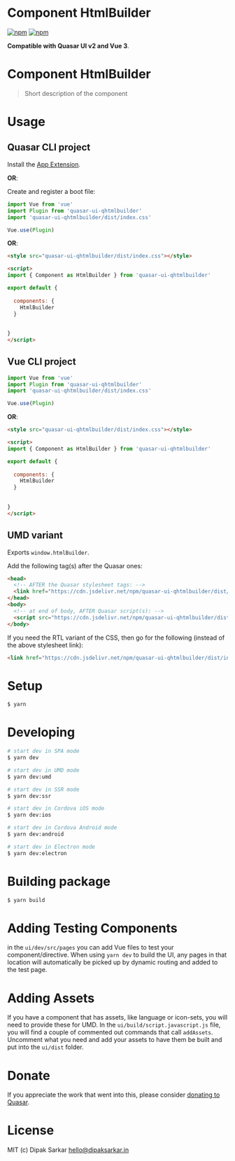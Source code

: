 # Component HtmlBuilder

[![npm](https://img.shields.io/npm/v/quasar-ui-qhtmlbuilder.svg?label=quasar-ui-qhtmlbuilder)](https://www.npmjs.com/package/quasar-ui-qhtmlbuilder)
[![npm](https://img.shields.io/npm/dt/quasar-ui-qhtmlbuilder.svg)](https://www.npmjs.com/package/quasar-ui-qhtmlbuilder)

**Compatible with Quasar UI v2 and Vue 3**.


# Component HtmlBuilder
> Short description of the component




# Usage

## Quasar CLI project


Install the [App Extension](../app-extension).

**OR**:


Create and register a boot file:

```js
import Vue from 'vue'
import Plugin from 'quasar-ui-qhtmlbuilder'
import 'quasar-ui-qhtmlbuilder/dist/index.css'

Vue.use(Plugin)
```

**OR**:

```html
<style src="quasar-ui-qhtmlbuilder/dist/index.css"></style>

<script>
import { Component as HtmlBuilder } from 'quasar-ui-qhtmlbuilder'

export default {
  
  components: {
    HtmlBuilder
  }
  
  
}
</script>
```

## Vue CLI project

```js
import Vue from 'vue'
import Plugin from 'quasar-ui-qhtmlbuilder'
import 'quasar-ui-qhtmlbuilder/dist/index.css'

Vue.use(Plugin)
```

**OR**:

```html
<style src="quasar-ui-qhtmlbuilder/dist/index.css"></style>

<script>
import { Component as HtmlBuilder } from 'quasar-ui-qhtmlbuilder'

export default {
  
  components: {
    HtmlBuilder
  }
  
  
}
</script>
```

## UMD variant

Exports `window.htmlBuilder`.

Add the following tag(s) after the Quasar ones:

```html
<head>
  <!-- AFTER the Quasar stylesheet tags: -->
  <link href="https://cdn.jsdelivr.net/npm/quasar-ui-qhtmlbuilder/dist/index.min.css" rel="stylesheet" type="text/css">
</head>
<body>
  <!-- at end of body, AFTER Quasar script(s): -->
  <script src="https://cdn.jsdelivr.net/npm/quasar-ui-qhtmlbuilder/dist/index.umd.min.js"></script>
</body>
```
If you need the RTL variant of the CSS, then go for the following (instead of the above stylesheet link):
```html
<link href="https://cdn.jsdelivr.net/npm/quasar-ui-qhtmlbuilder/dist/index.rtl.min.css" rel="stylesheet" type="text/css">
```

# Setup
```bash
$ yarn
```

# Developing
```bash
# start dev in SPA mode
$ yarn dev

# start dev in UMD mode
$ yarn dev:umd

# start dev in SSR mode
$ yarn dev:ssr

# start dev in Cordova iOS mode
$ yarn dev:ios

# start dev in Cordova Android mode
$ yarn dev:android

# start dev in Electron mode
$ yarn dev:electron
```

# Building package
```bash
$ yarn build
```

# Adding Testing Components
in the `ui/dev/src/pages` you can add Vue files to test your component/directive. When using `yarn dev` to build the UI, any pages in that location will automatically be picked up by dynamic routing and added to the test page.

# Adding Assets
If you have a component that has assets, like language or icon-sets, you will need to provide these for UMD. In the `ui/build/script.javascript.js` file, you will find a couple of commented out commands that call `addAssets`. Uncomment what you need and add your assets to have them be built and put into the `ui/dist` folder.

# Donate
If you appreciate the work that went into this, please consider [donating to Quasar](https://donate.quasar.dev).

# License
MIT (c) Dipak Sarkar <hello@dipaksarkar.in>
